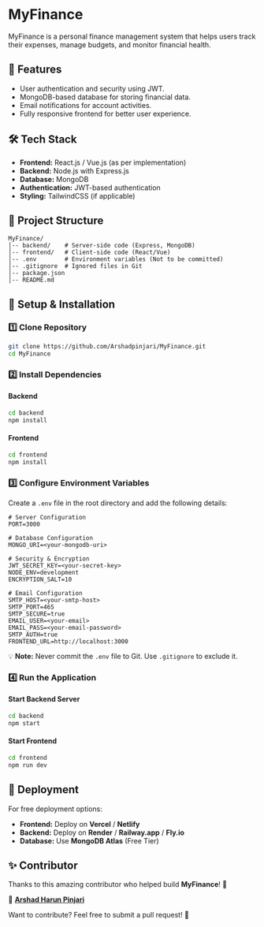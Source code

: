 # MyFinance

MyFinance is a personal finance management system that helps users track their expenses, manage budgets, and monitor financial health.

## 🚀 Features
- User authentication and security using JWT.
- MongoDB-based database for storing financial data.
- Email notifications for account activities.
- Fully responsive frontend for better user experience.

## 🛠️ Tech Stack
- **Frontend:** React.js / Vue.js (as per implementation)
- **Backend:** Node.js with Express.js
- **Database:** MongoDB
- **Authentication:** JWT-based authentication
- **Styling:** TailwindCSS (if applicable)

## 📂 Project Structure
```
MyFinance/
│-- backend/    # Server-side code (Express, MongoDB)
│-- frontend/   # Client-side code (React/Vue)
│-- .env        # Environment variables (Not to be committed)
│-- .gitignore  # Ignored files in Git
│-- package.json
│-- README.md
```

## 🔧 Setup & Installation
### 1️⃣ Clone Repository
```sh
git clone https://github.com/Arshadpinjari/MyFinance.git
cd MyFinance
```

### 2️⃣ Install Dependencies
#### Backend
```sh
cd backend
npm install
```
#### Frontend
```sh
cd frontend
npm install
```

### 3️⃣ Configure Environment Variables
Create a `.env` file in the root directory and add the following details:
```
# Server Configuration
PORT=3000

# Database Configuration
MONGO_URI=<your-mongodb-uri>

# Security & Encryption
JWT_SECRET_KEY=<your-secret-key>
NODE_ENV=development
ENCRYPTION_SALT=10

# Email Configuration
SMTP_HOST=<your-smtp-host>
SMTP_PORT=465  
SMTP_SECURE=true
EMAIL_USER=<your-email>
EMAIL_PASS=<your-email-password>
SMTP_AUTH=true
FRONTEND_URL=http://localhost:3000
```
💡 **Note:** Never commit the `.env` file to Git. Use `.gitignore` to exclude it.

### 4️⃣ Run the Application
#### Start Backend Server
```sh
cd backend
npm start
```
#### Start Frontend
```sh
cd frontend
npm run dev
```

## 🚀 Deployment
For free deployment options:
- **Frontend:** Deploy on **Vercel** / **Netlify**
- **Backend:** Deploy on **Render** / **Railway.app** / **Fly.io**
- **Database:** Use **MongoDB Atlas** (Free Tier)

## ✨ Contributor

Thanks to this amazing contributor who helped build **MyFinance**! 🎉  

👤 **[Arshad Harun Pinjari](https://github.com/Arshadpinjari)**  

Want to contribute? Feel free to submit a pull request! 🚀
